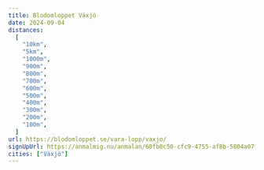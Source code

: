 ```yaml
---
title: Blodomloppet Växjö
date: 2024-09-04
distances:
  [
    "10km",
    "5km",
    "1000m",
    "900m",
    "800m",
    "700m",
    "600m",
    "500m",
    "400m",
    "300m",
    "200m",
    "100m",
  ]
url: https://blodomloppet.se/vara-lopp/vaxjo/
signUpUrl: https://anmalmig.nu/anmalan/60fb0c50-cfc9-4755-af8b-5804a07fda4d/
cities: ["Växjö"]
---
```


